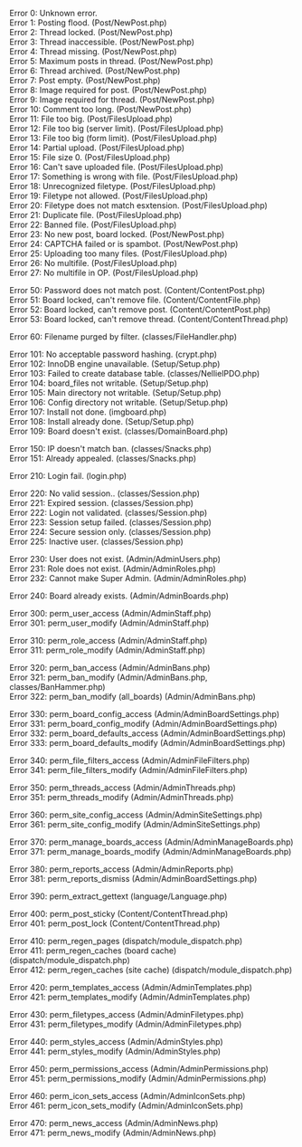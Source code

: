Error 0: Unknown error.  
Error 1: Posting flood. (Post/NewPost.php)  
Error 2: Thread locked. (Post/NewPost.php)  
Error 3: Thread inaccessible. (Post/NewPost.php)  
Error 4: Thread missing. (Post/NewPost.php)  
Error 5: Maximum posts in thread. (Post/NewPost.php)  
Error 6: Thread archived. (Post/NewPost.php)  
Error 7: Post empty. (Post/NewPost.php)  
Error 8: Image required for post. (Post/NewPost.php)  
Error 9: Image required for thread. (Post/NewPost.php)  
Error 10: Comment too long. (Post/NewPost.php)  
Error 11: File too big. (Post/FilesUpload.php)  
Error 12: File too big (server limit). (Post/FilesUpload.php)  
Error 13: File too big (form limit). (Post/FilesUpload.php)  
Error 14: Partial upload. (Post/FilesUpload.php)  
Error 15: File size 0. (Post/FilesUpload.php)  
Error 16: Can't save uploaded file. (Post/FilesUpload.php)  
Error 17: Something is wrong with file. (Post/FilesUpload.php)  
Error 18: Unrecognized filetype. (Post/FilesUpload.php)  
Error 19: Filetype not allowed. (Post/FilesUpload.php)  
Error 20: Filetype does not match esxtension. (Post/FilesUpload.php)  
Error 21: Duplicate file. (Post/FilesUpload.php)  
Error 22: Banned file. (Post/FilesUpload.php)  
Error 23: No new post, board locked. (Post/NewPost.php)  
Error 24: CAPTCHA failed or is spambot. (Post/NewPost.php)  
Error 25: Uploading too many files. (Post/FilesUpload.php)  
Error 26: No multifile. (Post/FilesUpload.php)  
Error 27: No multifile in OP. (Post/FilesUpload.php)  

Error 50: Password does not match post. (Content/ContentPost.php)  
Error 51: Board locked, can't remove file. (Content/ContentFile.php)  
Error 52: Board locked, can't remove post. (Content/ContentPost.php)  
Error 53: Board locked, can't remove thread. (Content/ContentThread.php)  

Error 60: Filename purged by filter. (classes/FileHandler.php)  

Error 101: No acceptable password hashing. (crypt.php)  
Error 102: InnoDB engine unavailable. (Setup/Setup.php)  
Error 103: Failed to create database table. (classes/NellielPDO.php)  
Error 104: board_files not writable. (Setup/Setup.php)  
Error 105: Main directory not writable. (Setup/Setup.php)  
Error 106: Config directory not writable. (Setup/Setup.php)  
Error 107: Install not done. (imgboard.php)  
Error 108: Install already done. (Setup/Setup.php)  
Error 109: Board doesn't exist. (classes/DomainBoard.php)  

Error 150: IP doesn't match ban. (classes/Snacks.php)  
Error 151: Already appealed. (classes/Snacks.php)  

Error 210: Login fail. (login.php)  

Error 220: No valid session.. (classes/Session.php)  
Error 221: Expired session. (classes/Session.php)  
Error 222: Login not validated. (classes/Session.php)  
Error 223: Session setup failed. (classes/Session.php)  
Error 224: Secure session only. (classes/Session.php)  
Error 225: Inactive user. (classes/Session.php)  

Error 230: User does not exist. (Admin/AdminUsers.php)  
Error 231: Role does not exist. (Admin/AdminRoles.php)  
Error 232: Cannot make Super Admin. (Admin/AdminRoles.php)  

Error 240: Board already exists. (Admin/AdminBoards.php)  

Error 300: perm_user_access (Admin/AdminStaff.php)  
Error 301: perm_user_modify (Admin/AdminStaff.php)  

Error 310: perm_role_access (Admin/AdminStaff.php)  
Error 311: perm_role_modify (Admin/AdminStaff.php)  

Error 320: perm_ban_access (Admin/AdminBans.php)  
Error 321: perm_ban_modify (Admin/AdminBans.php, classes/BanHammer.php)  
Error 322: perm_ban_modify (all_boards) (Admin/AdminBans.php)  

Error 330: perm_board_config_access (Admin/AdminBoardSettings.php)  
Error 331: perm_board_config_modify (Admin/AdminBoardSettings.php)  
Error 332: perm_board_defaults_access (Admin/AdminBoardSettings.php)  
Error 333: perm_board_defaults_modify (Admin/AdminBoardSettings.php)  

Error 340: perm_file_filters_access (Admin/AdminFileFilters.php)  
Error 341: perm_file_filters_modify (Admin/AdminFileFilters.php)  

Error 350: perm_threads_access (Admin/AdminThreads.php)  
Error 351: perm_threads_modify (Admin/AdminThreads.php)  

Error 360: perm_site_config_access (Admin/AdminSiteSettings.php)  
Error 361: perm_site_config_modify (Admin/AdminSiteSettings.php)  

Error 370: perm_manage_boards_access (Admin/AdminManageBoards.php)  
Error 371: perm_manage_boards_modify (Admin/AdminManageBoards.php)  

Error 380: perm_reports_access (Admin/AdminReports.php)  
Error 381: perm_reports_dismiss (Admin/AdminBoardSettings.php)  

Error 390: perm_extract_gettext (language/Language.php)  

Error 400: perm_post_sticky (Content/ContentThread.php)  
Error 401: perm_post_lock (Content/ContentThread.php)  

Error 410: perm_regen_pages (dispatch/module_dispatch.php)  
Error 411: perm_regen_caches (board cache) (dispatch/module_dispatch.php)  
Error 412: perm_regen_caches (site cache) (dispatch/module_dispatch.php)  

Error 420: perm_templates_access (Admin/AdminTemplates.php)  
Error 421: perm_templates_modify (Admin/AdminTemplates.php)  

Error 430: perm_filetypes_access (Admin/AdminFiletypes.php)  
Error 431: perm_filetypes_modify (Admin/AdminFiletypes.php)  

Error 440: perm_styles_access (Admin/AdminStyles.php)  
Error 441: perm_styles_modify (Admin/AdminStyles.php)  

Error 450: perm_permissions_access (Admin/AdminPermissions.php)  
Error 451: perm_permissions_modify (Admin/AdminPermissions.php)  

Error 460: perm_icon_sets_access (Admin/AdminIconSets.php)  
Error 461: perm_icon_sets_modify (Admin/AdminIconSets.php)  

Error 470: perm_news_access (Admin/AdminNews.php)  
Error 471: perm_news_modify (Admin/AdminNews.php)  